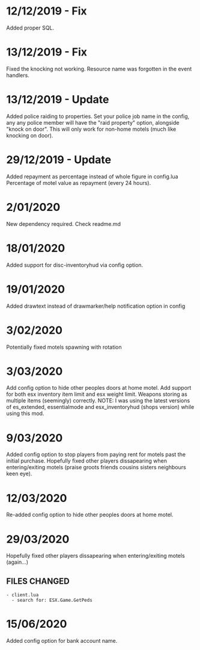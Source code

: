 # 12/12/2019 - Fix
Added proper SQL.

# 13/12/2019 - Fix
Fixed the knocking not working.
Resource name was forgotten in the event handlers.

# 13/12/2019 - Update
Added police raiding to properties.
Set your police job name in the config, any any police member will have the "raid property" option, alongside "knock on door".
This will only work for non-home motels (much like knocking on door).

# 29/12/2019 - Update
Added repayment as percentage instead of whole figure in config.lua
Percentage of motel value as repayment (every 24 hours).

# 2/01/2020
New dependency required. Check readme.md

# 18/01/2020
Added support for disc-inventoryhud via config option.

# 19/01/2020
Added drawtext instead of drawmarker/help notification option in config

# 3/02/2020
Potentially fixed motels spawning with rotation

# 3/03/2020
Add config option to hide other peoples doors at home motel.
Add support for both esx inventory item limit and esx weight limit.
Weapons storing as multiple items (seemingly) correctly.
NOTE: I was using the latest versions of es_extended, essentialmode and esx_inventoryhud (shops version) while using this mod.

# 9/03/2020
Added config option to stop players from paying rent for motels past the initial purchase.
Hopefully fixed other players dissapearing when entering/exiting motels (praise groots friends cousins sisters neighbours keen eye). 

# 12/03/2020
Re-added config option to hide other peoples doors at home motel.

# 29/03/2020
Hopefully fixed other players dissapearing when entering/exiting motels (again...)
  ## FILES CHANGED
    - client.lua
      - search for: ESX.Game.GetPeds

# 15/06/2020
Added config option for bank account name.
